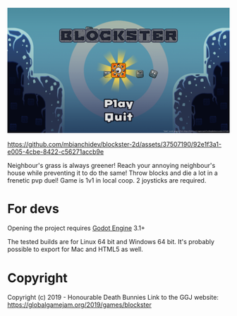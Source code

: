 
![The initial menu screen](_other/press/blockster_3.png)

https://github.com/mbianchidev/blockster-2d/assets/37507190/92e1f3a1-e005-4cbe-8422-c56271accb9e


Neighbour's grass is always greener! Reach your annoying neighbour's house while preventing it to do the same! Throw blocks and die a lot in a frenetic pvp duel! 
Game is 1v1 in local coop. 2 joysticks are required.

# For devs

Opening the project requires [Godot Engine](https://godotengine.org/) 3.1+

The tested builds are for Linux 64 bit and Windows 64 bit.
It's probably possible to export for Mac and HTML5 as well.

# Copyright

Copyright (c) 2019 - Honourable Death Bunnies
Link to the GGJ website: https://globalgamejam.org/2019/games/blockster
